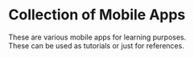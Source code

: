# Collection of Mobile Apps

These are various mobile apps for learning purposes.  
These can be used as tutorials or just for references.

